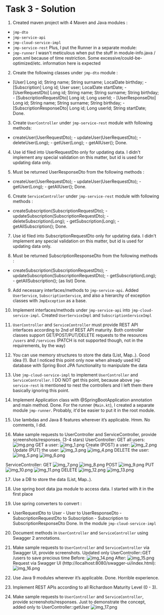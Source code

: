 # Task 3 - Solution

1. Created maven project with 4 Maven and Java modules :
- `jmp-dto` 
- `jmp-service-api`
- `jmp-cloud-service-impl`
- `jmp-service-rest`
Plus, I put the Runner in a separate module:
- `jmp-runner`
I wasn't meticulous when put the stuff in module-info.java / pom.xml because of time restriction. Some excessive/could-be-optimized/etc. information here is expected

2. Create the following classes under `jmp-dto` module :
- [User] Long id; String name; String surname; LocalDate birthday; - [Subscription] Long id; User user; LocalDate startDate; - [UserRequestDto] Long id; String name; String surname; String birthday; - [SubscriptionRequestDto] Long id; Long userId; - [UserResponseDto] Long id; String name; String surname; String birthday; - [SubscriptionResponseDto] Long id; Long userId; String startDate;
Done.

3. Create `UserController` under `jmp-service-rest` module with following methods:
- createUser(UserRequestDto); - updateUser(UserRequestDto); - deleteUser(Long); - getUser(Long); - getAllUser();
Done.

4. Use id filed into UserRequestDto only for updating data.
I didn't implement any special validation on this matter, but id is used for updating data only.

5. Must be returned UserResponseDto from the following methods :
- createUser(UserRequestDto); - updateUser(UserRequestDto); - getUser(Long); - getAllUser();
Done.

6. Create `ServiceController` under `jmp-service-rest` module with following methods :
- createSubscription(SubscriptionRequestDto); - updateSubscription(SubscriptionRequestDto); - deleteSubscription(Long); - getSubscription(Long); - getAllSubscription();
Done.

7. Use id filed into SubscriptionRequestDto only for updating data.
I didn't implement any special validation on this matter, but id is used for updating data only.

8. Must be returned SubscriptionResponseDto from the following methods :
- createSubscription(SubscriptionRequestDto); - updateSubscription(SubscriptionRequestDto); - getSubscription(Long); - getAllSubscription(); (as list)
Done.

9. Add necessary interfaces/methods to `jmp-service-api`.
Added `UserService`, `SubscriptionService`, and also a hierarchy of exception classes with `JmpException` as a base.

10. Implement interfaces/methods under `jmp-service-api` into `jmp-cloud-service-impl`.
Created `UserServiceImpl` and `SubscriptionServiceImpl`

11. `UserController` and `ServiceController` must provide REST API interfaces according to 2nd of REST API maturity.
Both controller classes support GET/POST/PUT/DELETE requests to the resources `/users` and `/services` (PATCH is not supported though, not in the requirements, by the way)

12. You can use memory structures to store the data (List, Map..).
Good idea (!). But I noticed this point only now when already used H2 database with Spring Boot JPA functionality to manipulate the data

13. Use `jmp-cloud-service-impl` to implement `UserController` and `ServiceController`.
I DO NOT get this point, because above `jmp-service-rest` is mentioned to nest the controllers and I left them there basically ignoring this point.

14. Implement Application class with @SpringBootApplication annotation and main method.
Done. For the runner (`Main.kt`), I created a separate module `jmp-runner`. Probably, it'd be easier to put it in the root module.

15. Use lambdas and Java 8 features wherever it’s applicable.
Hmm. No comments, I did.

16. Make sample requests to UserController and ServiceController, provide screenshots/responses. (3-4 stars)
UserController:
GET all users:
![img.png](img.png)
GET a user:
![img_1.png](img_1.png)
Create (POST) a user:
![img_2.png](img_2.png)
Update (PUT) the user:
![img_3.png](img_3.png)
![img_4.png](img_4.png)
DELETE the user:
![img_5.png](img_5.png)
![img_6.png](img_6.png)

ServiceController:
GET
![img_7.png](img_7.png)
![img_8.png](img_8.png)
POST
![img_9.png](img_9.png)
PUT
![img_10.png](img_10.png)
![img_11.png](img_11.png)
DELETE
![img_12.png](img_12.png)
![img_13.png](img_13.png)

17. Use a DB to store the data (List, Map..).
18. Use spring boot data jpa module to access data.
I started with it in the first place

19. Use spring converters to convert :
- UserRequestDto to User - User to UserResponseDto - SubscriptionRequestDto to Subscription - Subscription to SubscriptionResponseDto
Done. In the module `jmp-cloud-service-impl`

20. Document methods in `UserController` and `ServiceController` using Swagger 2 annotations.
21. Make sample requests to `UserController` and `ServiceController` via Swagger UI, provide screenshots.
Updated only UserController::GET /users to save precious time
Before:
![img_14.png](img_14.png)
After:
![img_15.png](img_15.png)
Request via Swagger UI (http://localhost:8080/swagger-ui/index.html):
![img_16.png](img_16.png)

22. Use Java 9 modules wherever it’s applicable.
Done. Horrible experience.

23. Implement REST APIs according to all Richardson Maturity Level (0 - 3).
24. Make sample requests to `UserController` and `ServiceController`, provide screenshots/responses.
Just to demonstrate the concept, added only to UserController::getUser
![img_17.png](img_17.png)
